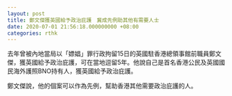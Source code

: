 ```yaml
---
layout: post
title: 鄭文傑獲英國給予政治庇護　冀成先例助其他有需要人士
date: 2020-07-01 21:56:18.000000000 +08:00
categories: rthk
---
```


去年曾被內地當局以「嫖娼」罪行政拘留15日的英國駐香港總領事館前職員鄭文傑，獲英國給予政治庇護，可在當地逗留5年。他說自己是首名香港公民及英國國民海外護照BNO持有人，獲英國給予政治庇護。

鄭文傑說，他的個案可以作為先例，幫助香港其他需要政治庇護的人。
